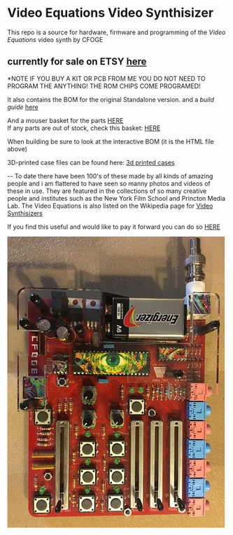 # Video Equations Video Synthisizer 

This repo is a source for hardware, firmware and programming of the *Video Equations* video synth by CFOGE
## currently for sale on ETSY [here](https://www.etsy.com/au/listing/1103194946/video-equations-video-synthesizer-pcb)
*NOTE IF YOU BUY A KIT OR PCB FROM ME YOU DO NOT NEED TO PROGRAM THE ANYTHING! THE ROM CHIPS COME PROGRAMED!

It also contains the BOM for the original Standalone version.
and a *build guide* [here](https://docs.google.com/document/d/1xhPcSpx6gMqP5NIOa-hU4GBMXX1HIhc-GGcmYRfW-Dc/edit?usp=sharing)

And a mouser basket for the parts [HERE](https://au.mouser.com/ProjectManager/ProjectDetail.aspx?AccessID=cdce1e85b3)  
If any parts are out of stock, check this basket: [HERE](https://au.mouser.com/ProjectManager/ProjectDetail.aspx?AccessID=809015eedc)

When building be sure to look at the interactive BOM (it is the HTML file above)

3D-printed case files can be found here:
[3d printed cases](https://www.thingiverse.com/thing:4983079)

-- To date there have been 100's of these made by all kinds of amazing people and i am flattered to have seen so manny photos and videos of these in use. They are featured in the collections of so many creative people and institutes such as the New York Film School and Princton Media Lab. The Video Equations is also listed on the Wikipedia page for [Video Synthisizers](https://en.wikipedia.org/wiki/Video_synthesizer#cite_note-14)

If you find this useful and would like to pay it forward you can do so [HERE](https://www.paypal.com/donate?hosted_button_id=XGRSY3M6V94R4)

![Red Video Equations](https://github.com/cfoge/Video_EQ/blob/main/images/videq.JPG)
